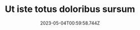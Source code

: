 ---
title: "Ut iste totus doloribus sursum"
date: 2023-05-04T00:59:58.744Z
permalink: "/ut-iste-totus-doloribus-sursum/"
---